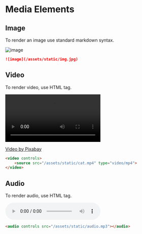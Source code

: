 # Media Elements

## Image

To render an image use standard markdown syntax.

![image](/assets/static/img.jpg)

``` md
![image](/assets/static/img.jpg)
```

## Video

To render video, use HTML tag.

<video controls>
    <source src="/assets/static/cat.mp4" type="video/mp4">
</video>

[Video by Pixabay](https://www.pexels.com/video/video-of-a-tabby-cat-854982/)

``` html
<video controls>
    <source src="/assets/static/cat.mp4" type="video/mp4">
</video>
```

## Audio

To render audio, use HTML tag.

<audio controls src="/assets/static/audio.mp3"></audio>

``` html
<audio controls src="/assets/static/audio.mp3"></audio>
```

